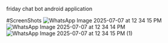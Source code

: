 friday chat bot android application

#ScreenShots
![WhatsApp Image 2025-07-07 at 12 34 15 PM](https://github.com/user-attachments/assets/fa18bf31-2a25-431a-af1a-e5aabe0db7da)
![WhatsApp Image 2025-07-07 at 12 34 14 PM](https://github.com/user-attachments/assets/df5cdc1c-12ad-47e9-9df2-2daf3a7a7d4a)
![WhatsApp Image 2025-07-07 at 12 34 15 PM (1)](https://github.com/user-attachments/assets/0a2c3e93-9444-491c-8a7b-0693aedaeb76)
